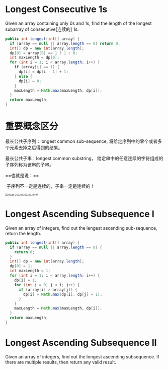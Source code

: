 # Longest Consecutive 1s

Given an array containing only 0s and 1s, find the length of the longest subarray of consecutive[连续的] 1s.

```java
public int longest(int[] array) {
  if (array == null || array.length == 0) return 0;
  int[] dp = new int[array.length];
  dp[0] = array[0] == 1 ? 1 : 0;
  int maxLength = dp[0];
  for (int i = 1; i < array.length; i++) {
    if (array[i] == 1) {
      dp[i] = dp[i - 1] + 1;
    } else {
      dp[i] = 0;
    }
    maxLength = Math.max(maxLength, dp[i]);
  }
  return maxLength;
}
```

# 重要概念区分

最长公共子序列：longest common sub-sequence, 将给定序列中的零个或者多个元素去掉之后得到的结果。

最长公共子串：longest common substring， 给定串中的任意连续的字符组成的子序列称为该串的子串。

==也就是说：==

​	子序列不一定是连续的，子串一定是连续的！

<img src="Dynamic Programming III.assets/image-20220922222323497.png" alt="image-20220922222323497" style="zoom:50%;" />

# Longest Ascending Subsequence I



Given an array of integers, find out the lengest ascending sub-sequence, return the length.

```java
public int longest(int[] array) {
  if (array == null || array.length == 0) {
    return 0;
  }
  int[] dp = new int[array.length];
  dp[0] = 1;
  int maxLength = 1;
  for (int i = 1; i < array.length; i++) {
    dp[i] = 1;
    for (int j = 0; j < i; j++) {
      if (array[i] > array[j]) {
        dp[i] = Math.max(dp[i], dp[j] + 1);
      }
    }
    maxLength = Math.max(maxLength, dp[i]);
  }
  return maxLength;
}
```

# Longest Ascending Subsequence II

Given an array of integers, find out the longest ascending subsequence. If there are multiple results, then return any valid result.

